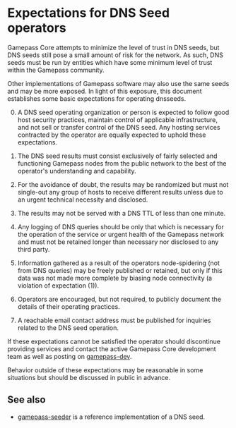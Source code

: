 Expectations for DNS Seed operators
====================================

Gamepass Core attempts to minimize the level of trust in DNS seeds,
but DNS seeds still pose a small amount of risk for the network.
As such, DNS seeds must be run by entities which have some minimum
level of trust within the Gamepass community.

Other implementations of Gamepass software may also use the same
seeds and may be more exposed. In light of this exposure, this
document establishes some basic expectations for operating dnsseeds.

0. A DNS seed operating organization or person is expected to follow good
host security practices, maintain control of applicable infrastructure,
and not sell or transfer control of the DNS seed. Any hosting services
contracted by the operator are equally expected to uphold these expectations.

1. The DNS seed results must consist exclusively of fairly selected and
functioning Gamepass nodes from the public network to the best of the
operator's understanding and capability.

2. For the avoidance of doubt, the results may be randomized but must not
single-out any group of hosts to receive different results unless due to an
urgent technical necessity and disclosed.

3. The results may not be served with a DNS TTL of less than one minute.

4. Any logging of DNS queries should be only that which is necessary
for the operation of the service or urgent health of the Gamepass
network and must not be retained longer than necessary nor disclosed
to any third party.

5. Information gathered as a result of the operators node-spidering
(not from DNS queries) may be freely published or retained, but only
if this data was not made more complete by biasing node connectivity
(a violation of expectation (1)).

6. Operators are encouraged, but not required, to publicly document the
details of their operating practices.

7. A reachable email contact address must be published for inquiries
related to the DNS seed operation.

If these expectations cannot be satisfied the operator should
discontinue providing services and contact the active Gamepass
Core development team as well as posting on
[gamepass-dev](https://lists.linuxfoundation.org/mailman/listinfo/gamepass-dev).

Behavior outside of these expectations may be reasonable in some
situations but should be discussed in public in advance.

See also
----------
- [gamepass-seeder](https://github.com/GamepassNetwork/gamepass-seeder) is a reference implementation of a DNS seed.
